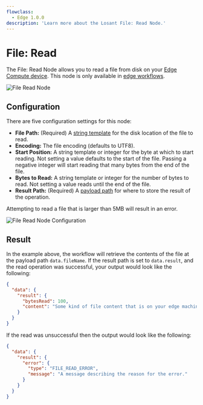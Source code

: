 ```yaml
---
flowclass:
  - Edge 1.0.0
description: 'Learn more about the Losant File: Read Node.'
---
```


# File: Read

The File: Read Node allows you to read a file from disk on your [Edge Compute device](/edge-compute/overview/). This node is only available in [edge workflows](/workflows/edge-workflows/).

![File Read Node](/images/workflows/data/file-read-node.png "File Read Node")

## Configuration

There are five configuration settings for this node:

* **File Path:** (Required) A [string template](/workflows/accessing-payload-data/#string-templates) for the disk location of the file to read.
* **Encoding:** The file encoding (defaults to UTF8).
* **Start Position:** A string template or integer for the byte at which to start reading. Not setting a value defaults to the start of the file. Passing a negative integer will start reading that many bytes from the end of the file.
* **Bytes to Read:** A string template or integer for the number of bytes to read. Not setting a value reads until the end of the file.
* **Result Path:** (Required) A [payload path](/workflows/accessing-payload-data/#payload-paths) for where to store the result of the operation.

Attempting to read a file that is larger than 5MB will result in an error.

![File Read Node Configuration](/images/workflows/data/file-read-node-configuration.png "File Read Node Configuration")

## Result

In the example above, the workflow will retrieve the contents of the file at the payload path `data.fileName`. If the result path is set to `data.result`, and the read operation was successful, your output would look like the following:

```json
{
  "data": {
    "result": {
      "bytesRead": 100,
      "content": "Some kind of file content that is on your edge machine, maybe a log file, maybe a configuration file..."
    }
  }
}
```

If the read was unsuccessful then the output would look like the following:

```json
{
  "data": {
    "result": {
      "error": {
        "type": "FILE_READ_ERROR",
        "message": "A message describing the reason for the error."
      }
    }
  }
}
```
